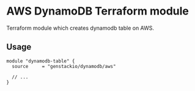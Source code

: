 # AWS DynamoDB Terraform module

Terraform module which creates dynamodb table on AWS.

## Usage

```hcl
module "dynamodb-table" {
  source     = "genstackio/dynamodb/aws"

  // ...
}
```
